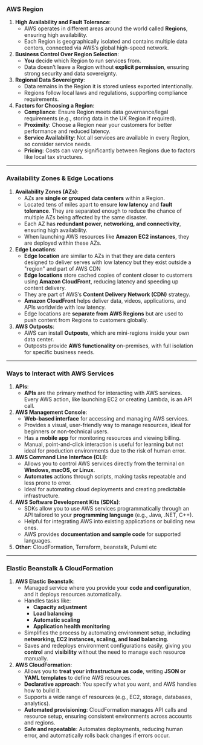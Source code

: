 
###  AWS Region

1. **High Availability and Fault Tolerance**:
    - AWS operates in different areas around the world called **Regions**, ensuring high availability.
    - Each Region is geographically isolated and contains multiple data centers, connected via AWS’s global high-speed network.
2. **Business Control Over Region Selection**:
    - **You** decide which Region to run services from.
    - Data doesn’t leave a Region without **explicit permission**, ensuring strong security and data sovereignty.
3. **Regional Data Sovereignty**:
    - Data remains in the Region it is stored unless exported intentionally.
    - Regions follow local laws and regulations, supporting compliance requirements.
4. **Factors for Choosing a Region**:
    - **Compliance**: Ensure Region meets data governance/legal requirements (e.g., storing data in the UK Region if required).
    - **Proximity**: Choose a Region near your customers for better performance and reduced latency.
    - **Service Availability**: Not all services are available in every Region, so consider service needs.
    - **Pricing**: Costs can vary significantly between Regions due to factors like local tax structures.

---

### Availability Zones & Edge Locations

1. **Availability Zones (AZs)**:
    - AZs are **single or grouped data centers** within a Region.
    - Located tens of miles apart to ensure **low latency** and **fault tolerance**. They are separated enough to reduce the chance of multiple AZs being affected by the same disaster.
    - Each AZ has **redundant power, networking, and connectivity**, ensuring high availability.
    - When launching AWS resources like **Amazon EC2 instances**, they are deployed within these AZs.
2. **Edge Locations**:
    - **Edge location** are similar to AZs in that they are data centers designed to deliver serves with low latency but they exist outside a "region" and part of AWS CDN 
    - **Edge locations** store cached copies of content closer to customers using **Amazon CloudFront**, reducing latency and speeding up content delivery.
    - They are part of AWS’s **Content Delivery Network (CDN)** strategy.
    - **Amazon CloudFront** helps deliver data, videos, applications, and APIs worldwide with low latency.
    - Edge locations are **separate from AWS Regions** but are used to push content from Regions to customers globally.
3. **AWS Outposts**:
    - AWS can install **Outposts**, which are mini-regions inside your own data center.
    - Outposts provide **AWS functionality** on-premises, with full isolation for specific business needs.

---

### Ways to Interact with AWS Services

1. **APIs**:
    - **APIs** are the primary method for interacting with AWS services. Every AWS action, like launching EC2 or creating Lambda, is an API call.
2. **AWS Management Console**:
    - **Web-based interface** for accessing and managing AWS services.
    - Provides a visual, user-friendly way to manage resources, ideal for beginners or non-technical users.
    - Has a **mobile app** for monitoring resources and viewing billing.
    - Manual, point-and-click interaction is useful for learning but not ideal for production environments due to the risk of human error.
3. **AWS Command Line Interface (CLI)**:
    - Allows you to control AWS services directly from the terminal on **Windows, macOS, or Linux**.
    - **Automates** actions through scripts, making tasks repeatable and less prone to error.
    - Ideal for automating cloud deployments and creating predictable infrastructure.
4. **AWS Software Development Kits (SDKs)**:
    - SDKs allow you to use AWS services programmatically through an API tailored to your **programming language** (e.g., Java, .NET, C++).
    - Helpful for integrating AWS into existing applications or building new ones.
    - AWS provides **documentation and sample code** for supported languages.
5. **Other**: CloudFormation, Terraform, beanstalk, Pulumi etc

--- 
### Elastic Beanstalk & CloudFormation

1. **AWS Elastic Beanstalk**:
    - Managed service where you provide your **code and configuration**, and it deploys resources automatically.
    - Handles tasks like:
        - **Capacity adjustment**
        - **Load balancing**
        - **Automatic scaling**
        - **Application health monitoring**
    - Simplifies the process by automating environment setup, including **networking, EC2 instances, scaling, and load balancing**.
    - Saves and redeploys environment configurations easily, giving you **control** and **visibility** without the need to manage each resource manually.
2. **AWS CloudFormation**:
    - Allows you to **treat your infrastructure as code**, writing **JSON or YAML templates** to define AWS resources.
    - **Declarative approach**: You specify what you want, and AWS handles how to build it.
    - Supports a wide range of resources (e.g., EC2, storage, databases, analytics).
    - **Automated provisioning**: CloudFormation manages API calls and resource setup, ensuring consistent environments across accounts and regions.
    - **Safe and repeatable**: Automates deployments, reducing human error, and automatically rolls back changes if errors occur.